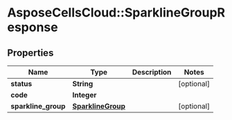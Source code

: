 # AsposeCellsCloud::SparklineGroupResponse

## Properties
Name | Type | Description | Notes
------------ | ------------- | ------------- | -------------
**status** | **String** |  | [optional] 
**code** | **Integer** |  | 
**sparkline_group** | [**SparklineGroup**](SparklineGroup.md) |  | [optional] 


